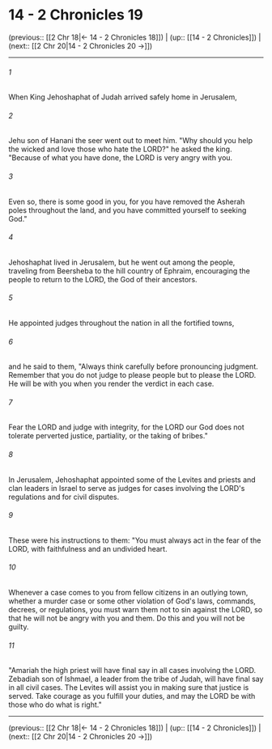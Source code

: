 # 14 - 2 Chronicles 19

(previous:: [[2 Chr 18|← 14 - 2 Chronicles 18]]) | (up:: [[14 - 2 Chronicles]]) | (next:: [[2 Chr 20|14 - 2 Chronicles 20 →]])

***


###### 1 
When King Jehoshaphat of Judah arrived safely home in Jerusalem, 

###### 2 
Jehu son of Hanani the seer went out to meet him. "Why should you help the wicked and love those who hate the LORD?" he asked the king. "Because of what you have done, the LORD is very angry with you. 

###### 3 
Even so, there is some good in you, for you have removed the Asherah poles throughout the land, and you have committed yourself to seeking God." 

###### 4 
Jehoshaphat lived in Jerusalem, but he went out among the people, traveling from Beersheba to the hill country of Ephraim, encouraging the people to return to the LORD, the God of their ancestors. 

###### 5 
He appointed judges throughout the nation in all the fortified towns, 

###### 6 
and he said to them, "Always think carefully before pronouncing judgment. Remember that you do not judge to please people but to please the LORD. He will be with you when you render the verdict in each case. 

###### 7 
Fear the LORD and judge with integrity, for the LORD our God does not tolerate perverted justice, partiality, or the taking of bribes." 

###### 8 
In Jerusalem, Jehoshaphat appointed some of the Levites and priests and clan leaders in Israel to serve as judges for cases involving the LORD's regulations and for civil disputes. 

###### 9 
These were his instructions to them: "You must always act in the fear of the LORD, with faithfulness and an undivided heart. 

###### 10 
Whenever a case comes to you from fellow citizens in an outlying town, whether a murder case or some other violation of God's laws, commands, decrees, or regulations, you must warn them not to sin against the LORD, so that he will not be angry with you and them. Do this and you will not be guilty. 

###### 11 
"Amariah the high priest will have final say in all cases involving the LORD. Zebadiah son of Ishmael, a leader from the tribe of Judah, will have final say in all civil cases. The Levites will assist you in making sure that justice is served. Take courage as you fulfill your duties, and may the LORD be with those who do what is right."

***

(previous:: [[2 Chr 18|← 14 - 2 Chronicles 18]]) | (up:: [[14 - 2 Chronicles]]) | (next:: [[2 Chr 20|14 - 2 Chronicles 20 →]])

